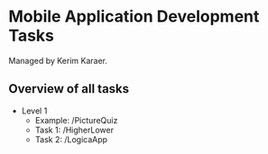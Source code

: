# Mobile Application Development Tasks
Managed by Kerim Karaer.

## Overview of all tasks
* Level 1
  * Example: /PictureQuiz
  * Task 1: /HigherLower
  * Task 2: /LogicaApp